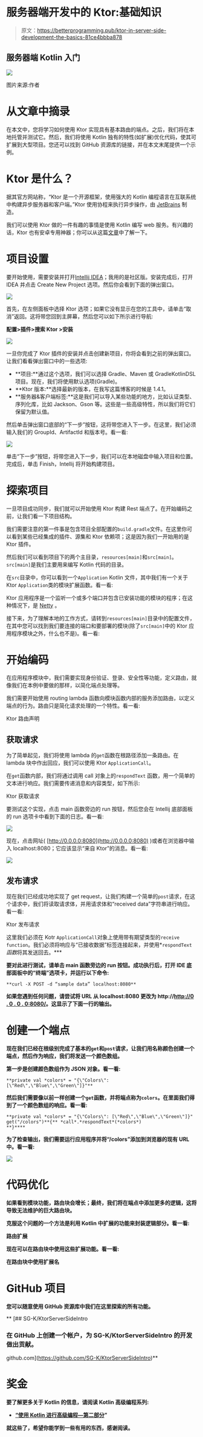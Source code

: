 # 服务器端开发中的 Ktor:基础知识

> 原文：<https://betterprogramming.pub/ktor-in-server-side-development-the-basics-81ce4bbba878>

## 服务器端 Kotlin 入门

![](img/1db0b1f1c85fa860f85da24e4ca7f4e1.png)

图片来源:作者

# 从文章中摘录

在本文中，您将学习如何使用 Ktor 实现具有基本路由的端点。之后，我们将在本地托管并测试它。然后，我们将使用 Kotlin 独有的特性(如扩展)优化代码，使其可扩展到大型项目。您还可以找到 GitHub 资源库的链接，并在本文末尾提供一个示例。

# Ktor 是什么？

据其官方网站称，“Ktor 是一个开源框架，使用强大的 Kotlin 编程语言在互联系统中构建异步服务器和客户端。”Ktor 使用协程来执行异步操作，由 [JetBrains](https://www.jetbrains.com/) 制造。

我们可以使用 Ktor 做的一件有趣的事情是使用 Kotlin 编写 web 服务。有兴趣的话，Ktor 也有安卓专用神器；你可以从这篇[文章](https://medium.com/better-programming/how-to-use-ktor-in-your-android-app-a99f50cc9444)中了解一下。

# 项目设置

要开始使用，需要安装并打开[Intellij IDEA](https://www.jetbrains.com/idea/download/#section=windows)；我用的是社区版。安装完成后，打开 IDEA 并点击 Create New Project 选项。然后你会看到下面的弹出窗口。

![](img/232ef4899f8f96158ef1194e276be83a.png)

首先，在左侧面板中选择 Ktor 选项；如果它没有显示在您的工具中，请单击“取消”返回。这将带您回到主屏幕，然后您可以如下所示进行导航:

**配置>插件>搜索 Ktor >安装**

![](img/7b7e245292ca242d98f8246eba620a66.png)

一旦你完成了 Ktor 插件的安装并点击创建新项目，你将会看到之前的弹出窗口。让我们看看弹出窗口中的一些选项:

*   **项目:**通过这个选项，我们可以选择 Gradle、Maven 或 GradleKotlinDSL 项目。现在，我们将使用默认选项(Gradle)。
*   **Ktor 版本:**选择最新的版本，在我写这篇博客的时候是 1.4.1。
*   **服务器&客户端标签:**这是我们可以导入某些功能的地方，比如认证类型、序列化库，比如 Jackson、Gson 等。这些是一些高级特性，所以我们将它们保留为默认值。

然后单击弹出窗口底部的“下一步”按钮，这将带您进入下一步。在这里，我们必须输入我们的 GroupId、ArtifactId 和版本号。看一看:

![](img/363998023faa541347d6ae919c2df1bc.png)

单击“下一步”按钮，将带您进入下一步，我们可以在本地磁盘中输入项目和位置。完成后，单击 Finish，Intellij 将开始构建项目。

# 探索项目

一旦项目成功同步，我们就可以开始使用 Ktor 构建 Rest 端点了。在开始编码之前，让我们看一下项目结构。

我们需要注意的第一件事是包含项目全部配置的`build.gradle`文件。在这里你可以看到某些已经集成的插件、源集和 Ktor 依赖项；这是因为我们一开始用的是 Ktor 插件。

然后我们可以看到项目下的两个主目录，`resources[main]`和`src[main]`。`src[main]`是我们主要用来编写 Kotlin 代码的目录。

在`src`目录中，你可以看到一个`Application` Kotlin 文件，其中我们有一个关于 Ktor `Application`类的模块扩展函数。看一看:

Ktor 应用程序是一个监听一个或多个端口并包含已安装功能的模块的程序；在这种情况下，是 [Netty](https://netty.io/) 。

接下来，为了理解本地的工作方式，请转到`resources[main]`目录中的配置文件，在其中您可以找到我们要连接的端口和要部署的模块(除了`src[main]`中的 Ktor 应用程序模块之外，什么也不是)。看一看:

# 开始编码

在应用程序模块中，我们需要实现身份验证、登录、安全性等功能，定义路由，就像我们在本例中要做的那样，以简化端点处理等。

我们需要开始使用 routing lambda 函数向模块函数内部的服务添加路由，以定义端点的行为。路由只是简化请求处理的一个特性。看一看:

Ktor 路由声明

## 获取请求

为了简单起见，我们将使用 lambda 的`get`函数在根路径添加一条路由。在 lambda 块中作出回应，我们可以使用 Ktor `ApplicationCall`。

在`get`函数内部，我们将通过调用 call 对象上的`respondText` 函数，用一个简单的文本进行响应。我们需要传递消息和内容类型，如下所示:

Ktor 获取请求

要测试这个实现，点击 main 函数旁边的 run 按钮，然后您会在 Intellij 底部面板的 run 选项卡中看到下面的日志。看一看:

![](img/ec1aecc504c8eb58c5c4d4bffcb8f4f1.png)

现在，点击网址( [http://0.0.0.0:8080](http://0.0.0.0:8080) )或者在浏览器中输入 localhost:8080；它应该显示“来自 Ktor”的消息。看一看:

![](img/494efa78fac9cc9ada2401d2214f38d4.png)

## 发布请求

现在我们已经成功地实现了 get request，让我们构建一个简单的`post`请求，在这个请求中，我们将读取请求体，并用请求体和“received data”字符串进行响应。看一看:

Ktor 发布请求

这里我们必须在 Kotr `ApplicationCall`对象上使用带有期望类型的`receive function`。我们必须将响应与“已接收数据”标签连接起来，并使用*`respondText`*函数*将其发送回去。***

**要对此进行测试，请单击 main 函数旁边的 run 按钮。成功执行后，打开 IDE 底部面板中的“终端”选项卡，并运行以下命令:**

```
**curl -X POST -d “sample data” localhost:8080**
```

**如果您遇到任何问题，请尝试将 URL 从 localhost:8080 更改为 http://[http://0 . 0 . 0 . 0:8080/](http://0.0.0.0:8080/)。这显示了下面一行的输出。**

# **创建一个端点**

**现在我们已经在根级别完成了基本的`get`和`post`请求，让我们用名称颜色创建一个端点，然后作为响应，我们将发送一个颜色数组。**

**第一步是创建颜色数组作为 JSON 对象。看一看:**

```
**private val *colors* = "{\"Colors\": [\"Red\",\"Blue\",\"Green\"]}"**
```

**然后我们需要像以前一样创建一个`get`函数，并将端点称为`colors`。在里面我们得到了一个颜色数组的响应。看一看:**

```
**private val *colors* = "{\"Colors\": [\"Red\",\"Blue\",\"Green\"]}"
get("/colors")**{** *call*.*respondText*(*colors*)
**}****
```

**为了检查输出，我们需要运行应用程序并将“/colors”添加到浏览器的现有 URL 中。看一看:**

**![](img/6f39fa500a26510069ce91302f3cab64.png)**

# **代码优化**

**如果看到模块功能，路由块会增长；最终，我们将在端点中添加更多的逻辑，这将导致无法维护的巨大路由块。**

**克服这个问题的一个方法是利用 Kotlin 中扩展的功能来封装逻辑部分。看一看:**

**路由扩展**

**现在可以在路由块中使用这些扩展功能。看一看:**

**在路由块中使用扩展名**

# **GitHub 项目**

**您可以随意使用 GitHub 资源库中我们在这里探索的所有功能。**

**[](https://github.com/SG-K/KtorServerSideIntro) [## SG-K/KtorServerSideIntro

### 在 GitHub 上创建一个帐户，为 SG-K/KtorServerSideIntro 的开发做出贡献。

github.com](https://github.com/SG-K/KtorServerSideIntro)** 

# **奖金**

**要了解更多关于 Kotlin 的信息，请阅读 Kotlin 高级编程系列:**

*   **[“使用 Kotlin 进行高级编程—第二部分](https://medium.com/android-dev-hacks/advanced-android-programming-with-kotlin-part-2-aae2a15258b0)”**

**就这些了，希望你能学到一些有用的东西，感谢阅读。**